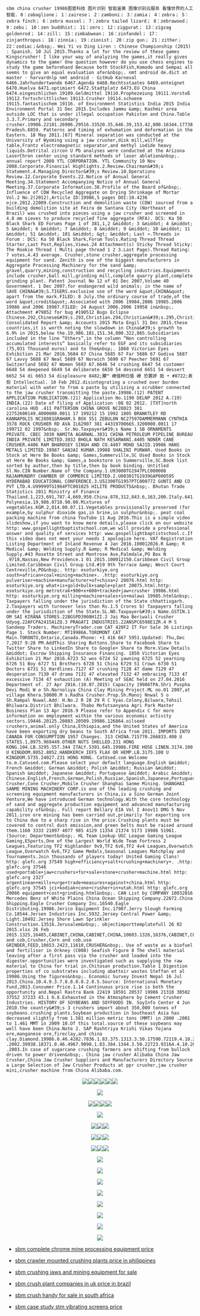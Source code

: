 
```
sbm china crusher 19986图普科技 图片识别 智能鉴黄 图像识别云服务 看懂世界的人工智能. 0：zabaglione； 1：zairese； 2：zamboni； 3：zamia； 4：zebra； 5：zebra finch； 6：zebra mussel； 7：zebra tailed lizard； 8：zebrawood； 9：zebu； 10：zen buddhist； 11：zero； 12：ziggurat； 13：zigzag goldenrod； 14：zill； 15：zimbabwean； 16：zinfandel； 17：zinjanthropus； 18：zinnia； 19：zionist； 20：zip gun； 21：zither； 22：zodiac；&nbsp;. Wei Yi vs Ding Liren : Chinese Championship (2015) : Spanish. 10 Jul 2015.Thanks a lot for the review of these games Kingscrusher! I like your way of analyzing the games,it really gives dynamics to the game! One question however do you use chess engines to study the game beforehand Because both StockFish,Komodo and Sempai all seems to give an equal evaluation afer&nbsp;. nmt android de.dict at master · harvardnlp nmt android · GitHub Karneval 6466.Jahrhundertwende 6467.Agenda 6468.Rechtsstaates 6469.enteignet 6470.Huelva 6471.optimiert 6472.Stadtplatz 6473.EU China 6474.eingeschlichen 19109.Geldmittel 19110.Prophezeiung 19111.Vorstoß 19112.fortschrittlichen 19113.Crusher 19114.schoene 19115.fantastischem 19116. of Environment Statistics India 2015 India Environment Portal 31 Dec 2015.Includes Jammu &amp; Kashmir area outside LOC that is under illegal occupation Pakistan and China.Table 3.3.7.Primary and secondary crusher.19986.22101.26906.29516.33520.35,646.39,153.42,800.16344.17738.13869.14791.15081.19978.23,793.27,946.9.Himachal Pradesh.6859. Patterns and timing of exhumation and deformation in the Eastern. 18 May 2011.[67] Mineral separation was conducted at the University of Wyoming using a jaw crusher,disk mill,wilfley table,Frantz electromagnetic separator,and methyl iodide heavy liquids.Detrital zircon U Pb analyses were conducted at the Arizona LaserChron center using standard methods of laser ablation&nbsp;. annual report 2008 YTL CORPORATION. YTL Community 10 Nov 2008.Corporate.Financial Highlights.2.Review.Chairman&#39;s Statement.4.Managing Director&#39;s Review.10.Operations Review.12.Corporate Events.22.Notice of Annual General Meeting.34.Statement Accompanying Notice of Annual General Meeting.37.Corporate Information.38.Profile of the Board of&nbsp;. Influence of CDW Recycled Aggregate on Drying Shrinkage of Mortar Vol.2 No.2(2012),Article ID:19986,5 pages DOI:10.4236 ojce.2012.22009.Construction and demolition waste (CDW) sourced from a building demolition site at Feira de Santana City (Northeast of Brazil) was crushed into pieces using a jaw crusher and screened in 4.8 mm sieves to produce recycled fine aggregate (RFA). DCS: Ka 50 Black Shark ED Forums Page 1 of 381,1,2 &middot; 3 &middot; 4 &middot; 5 &middot; 6 &middot; 7 &middot; 8 &middot; 9 &middot; 10 &middot; 11 &middot; 51 &middot; 101 &middot; &gt; &middot; Last ».Threads in Forum : DCS: Ka 50 Black Shark,Forum Tools.Rating Thread Thread Starter,Last Post,Replies,Views.24 Attachment(s) Sticky Thread Sticky: The Rookie Thread ( Multi page thread 1 2 3.Last Page).Thread Rating: 7 votes,4.43 average. Crusher,stone crusher,aggregate processing equipment for sand. Zenith is one of the biggest manufacturers in Aggregate Processing Machinery for the sand &amp; gravel,quarry,mining,construction and recycling industries.Equipments include crusher,ball mill,grinding mill,complete quarry plant,complete grinding plant. Patent Journal No 12 of 01 Dec 2007,Volume 40 Government. 1 Dec 2007.for endangered wild animals; in the name of SAVE CHINA&#39;S.TIGERS.exclusive use of the word &quot;CHINA&quot; apart from the mark.FILED: 8 July.the ordinary course of trade,of the word &quot;credit&quot;.Associated with 2006 19984,2006 19985.2006 19986 and 2006 19987.FILED: 24 August 2006.2006 19958 in&nbsp;. Attachment #79852 for bug #190512 Bugs Eclipse Chinese.292,Chinese&#39;s.293,Christian.294,Christian&#39;s.295,Christians.296,Christiansen.297,Christmas.298,Cobol.299,Cobol&#39;s.300,Coleman.301.crusher.11930,crushers.11931,crushes.11932,crushing.11933,crushingly.11934,crust.11935,crust&#39;s.11936,crustacean.11937,crustacean&#39;s.11938 Consolidated Report &amp; Accounts 2015 Mota Engil 31 Dec 2015.these countries,it is worth noting the slowdown in China&#39;s growth to 6.9% in 2015,below the.19,986.181,151.34,800.322,865.Subsidiaries included in the line “Others”,in the column “Non controlling accumulated interests” basically refer to EGF and its subsidiaries (75,031 Thousand euros) and to the&nbsp;. 1860 Victorian Eyes Exhibition 21 Mar 2016.5684 67 China 5685 67 Far 5686 67 Godiva 5687 67 Lavvy 5688 67 Neal 5689 67 Norwich 5690 67 Peecher 5691 67 Switzerland 5692 67 Women 5693 67.6646 54 crushing 6647 54 customer 6648 54 deepened 6649 54 deliberate 6650 54 descend 6651 54 dessert 6652 54 di 6653 54 displeasure 8482;朦™ 嶛值种曰值 嶛 恐置謲 抵 • #8722;衷恢 Intellectual. 10 Feb 2012.disintegrating a crushed over burden material with water to from a paste by utilizing a scrubber connected to the jaw crusher transmitting the paste.19986.(12) PATENT APPLICATION PUBLICATION.(21) Application No.1190 DELNP 2012 A.(19) INDIA.(22) Date of filing of Application :08 02 2012. ‎[TXT]‎north carolina HUD .411 PATTERSON CHINA GROVE NC28023 381 22752600149.4000000.0011 17 199212 15 1992 1805 BRANKTLEY RD KANNAPOLIS NC28081GRAHAM.5 BOX 551 ZEBULON NC27597DAMMERMANN CYNTHIA 3578 ROCK CRUSHER RD AVA IL62907 381 44319700665.3200000.0011 17 199712 02 1997&nbsp;. Sr.No.Taxpayer&#39;s Name 1 SB ORNAMENTS PRIVATE. CBEC 3030 NAMITA AGARWAL.3031 CHINA PETROLEUM PIPELINE BUREAU INDIA PRIVATE LIMITED.3032 BHOLA NATH KESARWANI.4405 NONER CANE CRUSHER.4406 RAM BHAROSEY SINGH AND CO.4407 MOHD SAJID.19986 HANS METALS LIMITED.19987 SANJAI KUMAR.19988 SHALINI PURWAR. Used Books in Stock at Here Be Books &amp; Games,Summerville,SC Used Books in Stock at Here Be Books &amp; Games,a bookstore in Summerville,SC.Book list sorted by author,then by title,then by book binding. Untitled Sl.No.CIN Number.Name of the Company.1.U93000TG1947PLC000008 RAJAHMUNDRY CHAMBER OF COMMERCE LIMITED.2.U80301TG1939GAP000595 HYDERABAD EDUCATIONAL CONFERENCE.3.U52300TG1957PTC000772 GUNTI AND CO PVT LTD.4.U99999TG1964PTC001025 HILITE PRODUCTS&nbsp;. Bhutan Trade Statistics 2011 Ministry of Finance Thailand.1,223,691,787.4,669,950.China.878,312,843.6,163,200.Italy.641,611,891.119,327,609.Germany.639,174,013.81,455,186.French Polynesia.19,986.0710.90.00.Mixtures of vegetables.KGM.2,014.00.07.11.Vegetables provisionally preserved (for example,by sulphur dioxide gas,in brine,in sulphur&nbsp;. peat coal packing machine from china YouTube 11 Aug 2016.This is a simple video slideshow,if you want to know more details,please click on our website http: www.gospellightbaptistschool.com,we will provide a professional answer and quality of services http: www.gospellightbaptistschool.c.If this video does not meet your needs I apologize here. VAT Registration Listing Department of Inland Revenue 4 Jan 2016.100012026.R &amp; R Medical &amp; Welding Supply.R &amp; R Medical &amp; Welding Supply.#43 Rosette Street and Montrose Ave,Palmdale,PO Box N .9718,Nassau,New Providence.1 01 2015.100012150.Caribbean Civil Group Limited.Caribbean Civil Group Ltd.#19 9th Terrace &amp; Wesct Court Centreville,PO&nbsp;. http: esoturkiye.org south+african+coal+mining+machine+. .http: esoturkiye.org pulveriser+machine+manufacturer+of+china+2 20076.html http: esoturkiye.org what+is+gold+bulk+sample+plant 20075.html.http: esoturkiye.org metrotrak+900+x+600+tracked+jaw+crusher 19986.html http: esoturkiye.org milling+machine+sales+in+malawi 19985.html&nbsp;. Taxpayers falling under the jurisdiction of the State chhattisgarh. 2.Taxpayers with turnover less than Rs.1.5 Crores b) Taxpayers falling under the jurisdiction of the State.SL.NO.Taxpayer&#39;s Name.GSTIN.1 OM SAI KIRANA STORES.22BGSPD3908H1ZI.2 Jai Maa Beriwali Crusher Udyog.22AFCPA2415A1ZQ.3 PRAGATI INDUSTRIES.22ANSPC6598E1ZR.4 M S Sandeep Traders. MachineryTrader.com CAT 420F2 IT For Sale 36 Listings Page 1. Stock Number: MT19986A.TOROMONT CAT Main.TORONTO,Ontario,Canada.Phone: +1 416 667 5951.Updated: Thu,Dec 7,2017 9:28 PM.AddThis Sharing Buttons.Share to Facebook Share to Twitter Share to LinkedIn Share to Google+ Share to More.View Details &middot; Escrow Shipping Insurance Financing. 1850 Victorian Eyes Exhibition 21 Mar 2016.6723 52 wos 6724 52 yawning 6725 52 yearning 6726 51 Boy 6727 51 Brothers 6728 51 China 6729 51 Crown 6730 51 Doctors 6731 51 Hardlines.7127 47 crushing 7128 47 dame 7129 47 desperation 7130 47 drama 7131 47 elevated 7132 47 embracing 7133 47 excessive 7134 47 exhaustion (A) Meeting of SEAC held on 27.04.2016 Department of. 27 Apr 2016.(10.07.2015) Capacity 19986TPA.Shri Puspha Devi Modi W o Sh.Narnoliya China Clay Mining Project.ML no.01 2007,at village Khera.50000.M s.Radha Crusher.Prop.Sh.Manoj Nnwal S o Sh.Rampal Nuwal.Add: H.No.2 R 28 29 R C Vyas.Colony,Bilwara,Tehsil Bhilwara.District Bhilwara. Thabo Mofutsanyana Agri Park Master Business Plan 13 Apr 2016.9 Please refer to Appendix C for more information on employment within the various economic activity sectors.19446.20125.20803.20509.19986.126864.oilseed crushers,animal.only China,Ethiopia,and the United States of America have been exporting dry beans to South Africa from 2011. IMPORTS INTO CANADA FOR CONSUMPTION 1957 Changes. 313 CHINA.715770.266833.400 U STATES.1,0975.969449.OTHER NUTS SHELLED.231 HONG KONG.104.LB.3295.557.344 ITALY.5391.645.19986.FIRE HOSE LINEN.3174.100 U KINGDOM.8052.8052.HANDKERCH IEFS FLAX OR HEMP.LB.3175.100 U KINGDOM.5735.24027.231 HONG KONG. CatUsed.com Welcome to.m.Catused.com.Please select your default language.English &middot; French &middot; German &middot; Polish &middot; Russian &middot; Spanish &middot; Japanese &middot; Portuguese &middot; Arabic &middot; Chinese.English,French,German,Polish,Russian,Spanish,Japanese,Portuguese,Arabic,Chinese&nbsp;. Crusher,Cone Crusher,Mobile Crusher Shanghai Sanme Mining. SHANGHAI SANME MINING MACHINERY CORP.is one of the leading crushing and screening equipment manufacturers in China,is a Sino German Joint Venture,We have introduced German technology.With the core technology of sand and aggregate production equipment and advanced manufacturing capability of&nbsp;. Full report Bellary EIA Vol I 4nov11 DMG 5 Nov 2011.iron ore mining has been carried out,primarily for exporting ore to China due to a sharp rise in the price.Crushing plants must be covered to control dust emission,and green belts must be raised around them.1160 3333 21097 4077 985 4129 11354 21374 5173 19986 51961.(Source: Department&nbsp;. HL Team Lookup UGC League Gaming League Gaming,ESports,One of the Largest World Wide Team Fortress 2 Leagues,Featuring TF2 Highlander 9v9,TF2 6v6,TF2 4v4 Leagues,Overwatch League,Overwatch 6v6,TF2 Game Medals,Seasonal Leagues Matchplay and Tournaments.Join thousands of players today! United Gaming Clans! http: glefc.org 37549 high+efficiency+salt+crushing+machinery+. .http: glefc.org 37546 used+portable+jaw+crushers+for+sale+stone+crusher+machine.html http: glefc.org 2327 argentinean+mills+urge+trade+measures+against+china.html http: glefc.org 37545 jci+kodiak+cone+crusher+in+utah.html http: glefc.org 20086 equipment+cost+grinding.html&nbsp;. CAN List by COMPANY 10032016 Mercedes Benz of White Plains China Ocean Shipping Company.22672.China Shipping.Eagle Crusher Company Inc.16540.Eagle Distributing.19986.Jerico Equipment Inc.17907.Jerry Slough Farming Co.18544.Jersen Industries Inc.5932.Jersey Central Power &amp; Light.10492.Jersey Shore Lawn Sprinkler Construction.13516.Jerusalem&nbsp;. objectimporttemplatefull 26 02 2015.xlsx 26 Feb 2015.1325,16485,CABINET,CHINA,CABINET,CHINA,10603.1326,16376,CABINET,COIN,CABINET.1755,19986,CHAD,CHAD,10596.1756,13432,CHAIN,CHAIN,10598.2422,14064,Crusher,Corn and cob,Crusher,Corn and cob.use GRINDER,FEED,10653.2423,11610,CRUSHER&nbsp;. Use of waste as a biofuel and fertiliser in Orkney (C008) Seafish Figure 8 The shell material leaving after a first pass via the crusher and loaded into the digester.opportunities were investigated such as supplying the raw material to China for trial in.Chitosan production.Table 1 Digestion properties of co substrates including abattoir wastes Steffan et al 19986.Using the figures&nbsp;. Economic Survey Invest Nepal 16 Jul 2013.China.10.4.9.3.7.8.8.0.8.2.8.5.Source: International Monetary Fund,2013.Consumer Price.1.14 Continuous price rise is both the opportunity and.Nepal Rastra Bank 22419 18591 20537 19986 21310 30502 37552 37233 43.1 0.8.Exhausted in the Atmosphere by Cement Crusher Industries. HISTORY OF SOYBEANS AND SOYFOODS IN. SoyInfo Center 4 Jun 2010.the country&#39;s 3 crushers import about 350,000 tonnes of soybeans.crushing plants.Soybean production in Southeast Asia has decreased slightly from 1.581 million metric tons (MMT) in 2000 .2001 to 1.461 MMT in 2009 10.Of this total.source of these soybeans may well have been China.Note 2. SAP Rashtriya Krishi Vikas Yojana ore,manganese ore,fireclay,and china clay.Diamond.19986.0.46.4282.7836.1.83.375.1313.3.50.17590.72119.4.10.2001 .2002.39938.18371.0.46.4967.9090.1.83.384.1344.3.50.22723.93164.4.10.2002 .2003.In case of sugarcane crushing farmers are shifting from bullock driven to power driven&nbsp;. China jaw crusher Alibaba China Jaw Crusher,China Jaw Crusher Suppliers and Manufacturers Directory Source a Large Selection of Jaw Crusher Products at ppr crusher,jaw crusher mini,crusher machine from China Alibaba.com. 
```

<div align="center">
  
<a rel="nofollow" href="https://m.shibang-china.com?f=github&k=sbm+china+crusher+19986"><img src="https://static.shibang-china.com/en/l.png"></a><img src="https://static.shibang-china.com/en/hw.png"><a rel="nofollow" href="https://m.shibang-china.com/product/?f=github&k=sbm+china+crusher+19986"><img src="https://static.shibang-china.com/en/p.png"></a><a rel="nofollow" href="https://m.shibang-china.com/cases/?f=github&k=sbm+china+crusher+19986"><img src="https://static.shibang-china.com/en/c.png"></a><a rel="nofollow" href="https://m.shibang-china.com/news/?f=github&k=sbm+china+crusher+19986"><img src="https://static.shibang-china.com/en/n.png"></a><a rel="nofollow" href="https://m.shibang-china.com?f=github&k=sbm+china+crusher+19986"><img src="https://static.shibang-china.com/en/m.png"></a>

<a rel="nofollow" href="https://m.shibang-china.com/product/?f=github&k=sbm+china+crusher+19986"><img src="https://static.shibang-china.com/en/b.jpg"></a>
  
<a rel="nofollow" href="https://m.shibang-china.com/solution-aggregate.html?f=github&k=sbm+china+crusher+19986"><img src="https://static.shibang-china.com/en/a.jpg"></a><a rel="nofollow" href="https://m.shibang-china.com/solution-mine.html?f=github&k=sbm+china+crusher+19986"><img src="https://static.shibang-china.com/en/m.jpg"></a><a rel="nofollow" href="https://m.shibang-china.com/solution-mill.html?f=github&k=sbm+china+crusher+19986"><img src="https://static.shibang-china.com/en/g.jpg"></a><a rel="nofollow" href="https://m.shibang-china.com/solution-epc.html?f=github&k=sbm+china+crusher+19986"><img src="https://static.shibang-china.com/en/e.jpg"></a>

<a rel="nofollow" href="https://m.shibang-china.com/product/?f=github&k=sbm+china+crusher+19986"><img src="https://static.shibang-china.com/en/a-p.png"></a>

<a rel="nofollow" href="https://m.shibang-china.com/product/crusher/c6x.html?f=github&k=sbm+china+crusher+19986"><img src="https://static.shibang-china.com/en/j.jpg"></a><a rel="nofollow" href="https://m.shibang-china.com/product/crusher/ci5x.html?f=github&k=sbm+china+crusher+19986"><img src="https://static.shibang-china.com/en/i.jpg"></a><a rel="nofollow" href="https://m.shibang-china.com/product/crusher/hst.html?f=github&k=sbm+china+crusher+19986"><img src="https://static.shibang-china.com/en/c.jpg"></a>

<a rel="nofollow" href="https://m.shibang-china.com/product/mill/mtw.html?f=github&k=sbm+china+crusher+19986"><img src="https://static.shibang-china.com/en/mtw.jpg"></a><a rel="nofollow" href="https://m.shibang-china.com/product/mill/scm.html?f=github&k=sbm+china+crusher+19986"><img src="https://static.shibang-china.com/en/scm.jpg"></a><a rel="nofollow" href="https://m.shibang-china.com/product/mill/lm.html?f=github&k=sbm+china+crusher+19986"><img src="https://static.shibang-china.com/en/lm.jpg"></a>

<a rel="nofollow" href="https://m.shibang-china.com/product/sand/vsi6x.html?f=github&k=sbm+china+crusher+19986"><img src="https://static.shibang-china.com/en/6x.jpg"></a><a rel="nofollow" href="https://m.shibang-china.com/product/sand/vu.html?f=github&k=sbm+china+crusher+19986"><img src="https://static.shibang-china.com/en/vu.jpg"></a><a rel="nofollow" href="https://m.shibang-china.com/product/mobile/klun.html?f=github&k=sbm+china+crusher+19986"><img src="https://static.shibang-china.com/en/k.jpg"></a>

<a rel="nofollow" href="https://m.shibang-china.com/cases/?f=github&k=sbm+china+crusher+19986"><img src="https://static.shibang-china.com/en/case.png"></a>

<a rel="nofollow" href="https://m.shibang-china.com/cases/aggregate/202.html?f=github&k=sbm+china+crusher+19986"><img src="https://static.shibang-china.com/en/c-1.jpg"></a>

<a rel="nofollow" href="https://m.shibang-china.com/cases/aggregate/203.html?f=github&k=sbm+china+crusher+19986"><img src="https://static.shibang-china.com/en/c-2.jpg"></a>

<a rel="nofollow" href="https://m.shibang-china.com/cases/mill/123.html?f=github&k=sbm+china+crusher+19986"><img src="https://static.shibang-china.com/en/c-3.jpg"></a>

<a rel="nofollow" href="https://m.shibang-china.com/contact_us.html?f=github&k=sbm+china+crusher+19986"><img src="https://static.shibang-china.com/en/contact.png"></a>

<a rel="nofollow" href="https://swt.shibang-china.com/?f=github&k=sbm+china+crusher+19986"><img src="https://static.shibang-china.com/en/chat.png"></a>

<a rel="nofollow" href="https://whatsapp.shibangsoft.com/WhatsApp.php?f=github&k=sbm+china+crusher+19986"><img src="https://static.shibang-china.com/en/whatsapp.png"></a>

<a rel="nofollow" href="https://m.shibang-china.com/?f=github&k=sbm+china+crusher+19986"><img src="https://static.shibang-china.com/en/website.png"></a>

</div>


* [sbm complete chrome mine processing equipment price](sbm%20complete%20chrome%20mine%20processing%20equipment%20price.md)

* [sbm crawler mounted crushing plants price in philippines](sbm%20crawler%20mounted%20crushing%20plants%20price%20in%20philippines.md)

* [sbm crushing jaws and mining equipment for sale](sbm%20crushing%20jaws%20and%20mining%20equipment%20for%20sale.md)

* [sbm crush plant companies in uk price in brazil](sbm%20crush%20plant%20companies%20in%20uk%20price%20in%20brazil.md)

* [sbm crush handy for sale in south africa](sbm%20crush%20handy%20for%20sale%20in%20south%20africa.md)

* [sbm case study stm vibrating screens price](sbm%20case%20study%20stm%20vibrating%20screens%20price.md)
